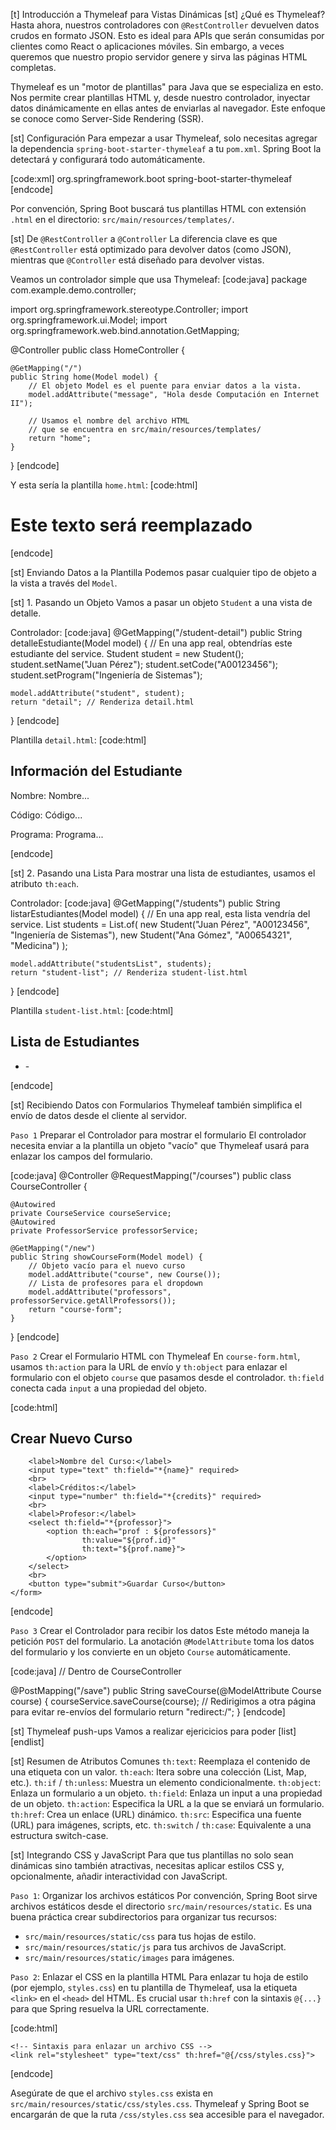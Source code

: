 [t] Introducción a Thymeleaf para Vistas Dinámicas
[st] ¿Qué es Thymeleaf?
Hasta ahora, nuestros controladores con `@RestController` devuelven datos crudos en formato JSON. Esto es ideal para APIs que serán consumidas por clientes como React o aplicaciones móviles. Sin embargo, a veces queremos que nuestro propio servidor genere y sirva las páginas HTML completas.

Thymeleaf es un "motor de plantillas" para Java que se especializa en esto. Nos permite crear plantillas HTML y, desde nuestro controlador, inyectar datos dinámicamente en ellas antes de enviarlas al navegador. Este enfoque se conoce como Server-Side Rendering (SSR).

[st] Configuración
Para empezar a usar Thymeleaf, solo necesitas agregar la dependencia `spring-boot-starter-thymeleaf` a tu `pom.xml`. Spring Boot la detectará y configurará todo automáticamente.

[code:xml]
<dependency>
    <groupId>org.springframework.boot</groupId>
    <artifactId>spring-boot-starter-thymeleaf</artifactId>
</dependency>
[endcode]

Por convención, Spring Boot buscará tus plantillas HTML con extensión `.html` en el directorio: `src/main/resources/templates/`.

[st] De `@RestController` a `@Controller`
La diferencia clave es que `@RestController` está optimizado para devolver datos (como JSON), mientras que `@Controller` está diseñado para devolver vistas.

Veamos un controlador simple que usa Thymeleaf:
[code:java]
package com.example.demo.controller;

import org.springframework.stereotype.Controller;
import org.springframework.ui.Model;
import org.springframework.web.bind.annotation.GetMapping;

@Controller
public class HomeController {

    @GetMapping("/")
    public String home(Model model) {
        // El objeto Model es el puente para enviar datos a la vista.
        model.addAttribute("message", "Hola desde Computación en Internet II");
        
        // Usamos el nombre del archivo HTML 
        // que se encuentra en src/main/resources/templates/
        return "home"; 
    }
}
[endcode]

Y esta sería la plantilla `home.html`:
[code:html]
<!DOCTYPE html>
<html xmlns:th="http://www.thymeleaf.org">
<head>
    <meta charset="UTF-8">
    <title>Inicio</title>
</head>
<body>
    <!-- th:text reemplaza el contenido de la etiqueta h1 -->
    <h1 th:text="${message}">Este texto será reemplazado</h1>
</body>
</html>
[endcode]

[st] Enviando Datos a la Plantilla
Podemos pasar cualquier tipo de objeto a la vista a través del `Model`.

[st] 1. Pasando un Objeto
Vamos a pasar un objeto `Student` a una vista de detalle.

Controlador:
[code:java]
@GetMapping("/student-detail")
public String detalleEstudiante(Model model) {
    // En una app real, obtendrías este estudiante del service.
    Student student = new Student();
    student.setName("Juan Pérez");
    student.setCode("A00123456");
    student.setProgram("Ingeniería de Sistemas");

    model.addAttribute("student", student);
    return "detail"; // Renderiza detail.html
}
[endcode]

Plantilla `detail.html`:
[code:html]
<!DOCTYPE html>
<html xmlns:th="http://www.thymeleaf.org">
<body>
    <h2>Información del Estudiante</h2>
    <p>Nombre: <span th:text="${student.name}">Nombre...</span></p>
    <p>Código: <span th:text="${student.code}">Código...</span></p>
    <p>Programa: <span th:text="${student.program}">Programa...</span></p>
</body>
</html>
[endcode]

[st] 2. Pasando una Lista
Para mostrar una lista de estudiantes, usamos el atributo `th:each`.

Controlador:
[code:java]
@GetMapping("/students")
public String listarEstudiantes(Model model) {
    // En una app real, esta lista vendría del service.
    List<Student> students = List.of(
        new Student("Juan Pérez", "A00123456", "Ingeniería de Sistemas"),
        new Student("Ana Gómez", "A00654321", "Medicina")
    );

    model.addAttribute("studentsList", students); 
    return "student-list"; // Renderiza student-list.html
}
[endcode]

Plantilla `student-list.html`:
[code:html]
<!DOCTYPE html>
<html xmlns:th="http://www.thymeleaf.org">
<body>
    <h2>Lista de Estudiantes</h2>
    <ul>
        <li th:each="s : ${studentsList}">
            <strong th:text="${s.name}"></strong> - 
            <span th:text="${s.program}"></span>
        </li>
    </ul>
</body>
</html>
[endcode]

[st] Recibiendo Datos con Formularios
Thymeleaf también simplifica el envío de datos desde el cliente al servidor.

`Paso 1`
Preparar el Controlador para mostrar el formulario
El controlador necesita enviar a la plantilla un objeto "vacío" que Thymeleaf usará para enlazar los campos del formulario.

[code:java]
@Controller
@RequestMapping("/courses")
public class CourseController {
    
    @Autowired
    private CourseService courseService;
    @Autowired
    private ProfessorService professorService;

    @GetMapping("/new")
    public String showCourseForm(Model model) {
        // Objeto vacío para el nuevo curso
        model.addAttribute("course", new Course()); 
        // Lista de profesores para el dropdown
        model.addAttribute("professors", professorService.getAllProfessors());
        return "course-form";
    }
}
[endcode]

`Paso 2`
Crear el Formulario HTML con Thymeleaf
En `course-form.html`, usamos `th:action` para la URL de envío y `th:object` para enlazar el formulario con el objeto `course` que pasamos desde el controlador. `th:field` conecta cada `input` a una propiedad del objeto.

[code:html]
<!DOCTYPE html>
<html xmlns:th="http://www.thymeleaf.org">
<body>
    <h2>Crear Nuevo Curso</h2>
    <form th:action="@{/courses/save}" th:object="${course}" method="post">
        
        <label>Nombre del Curso:</label>
        <input type="text" th:field="*{name}" required>
        <br>
        <label>Créditos:</label>
        <input type="number" th:field="*{credits}" required>
        <br>
        <label>Profesor:</label>
        <select th:field="*{professor}">
            <option th:each="prof : ${professors}"
                    th:value="${prof.id}"
                    th:text="${prof.name}">
            </option>
        </select>
        <br>
        <button type="submit">Guardar Curso</button>
    </form>
</body>
</html>
[endcode]

`Paso 3`
Crear el Controlador para recibir los datos
Este método maneja la petición `POST` del formulario. La anotación `@ModelAttribute` toma los datos del formulario y los convierte en un objeto `Course` automáticamente.

[code:java]
// Dentro de CourseController

@PostMapping("/save")
public String saveCourse(@ModelAttribute Course course) {
    courseService.saveCourse(course);
    // Redirigimos a otra página para evitar re-envíos del formulario
    return "redirect:/"; 
}
[endcode]

[st] Thymeleaf push-ups
Vamos a realizar ejericicios para poder 
[list]
[endlist]

[st] Resumen de Atributos Comunes
`th:text`: Reemplaza el contenido de una etiqueta con un valor.
`th:each`: Itera sobre una colección (List, Map, etc.).
`th:if` / `th:unless`: Muestra un elemento condicionalmente.
`th:object`: Enlaza un formulario a un objeto.
`th:field`: Enlaza un input a una propiedad de un objeto.
`th:action`: Especifica la URL a la que se enviará un formulario.
`th:href`: Crea un enlace (URL) dinámico.
`th:src`: Especifica una fuente (URL) para imágenes, scripts, etc.
`th:switch` / `th:case`: Equivalente a una estructura switch-case.

[st] Integrando CSS y JavaScript
Para que tus plantillas no solo sean dinámicas sino también atractivas, necesitas aplicar estilos CSS y, opcionalmente, añadir interactividad con JavaScript.

`Paso 1`: Organizar los archivos estáticos
Por convención, Spring Boot sirve archivos estáticos desde el directorio `src/main/resources/static`. Es una buena práctica crear subdirectorios para organizar tus recursos:

- `src/main/resources/static/css` para tus hojas de estilo.
- `src/main/resources/static/js` para tus archivos de JavaScript.
- `src/main/resources/static/images` para imágenes.

`Paso 2`: Enlazar el CSS en la plantilla HTML
Para enlazar tu hoja de estilo (por ejemplo, `styles.css`) en tu plantilla de Thymeleaf, usa la etiqueta `<link>` en el `<head>` del HTML. Es crucial usar `th:href` con la sintaxis `@{...}` para que Spring resuelva la URL correctamente.

[code:html]
<!DOCTYPE html>
<html xmlns:th="http://www.thymeleaf.org">
<head>
    <meta charset="UTF-8">
    <title>Mi App</title>
    
    <!-- Sintaxis para enlazar un archivo CSS -->
    <link rel="stylesheet" type="text/css" th:href="@{/css/styles.css}">
</head>
<body>
    <!-- El contenido de tu página va aquí -->
</body>
</html>
[endcode]

Asegúrate de que el archivo `styles.css` exista en `src/main/resources/static/css/styles.css`. Thymeleaf y Spring Boot se encargarán de que la ruta `/css/styles.css` sea accesible para el navegador.